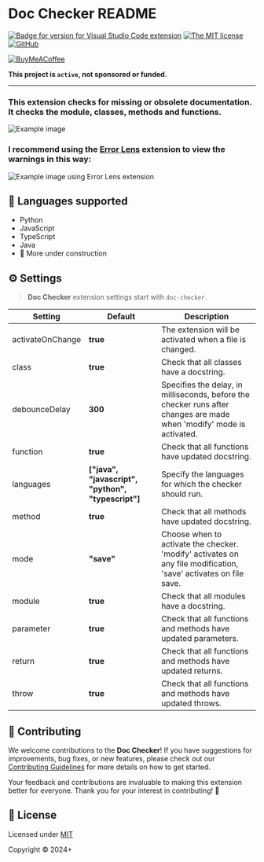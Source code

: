 # Doc Checker README

[![Badge for version for Visual Studio Code extension](https://vsmarketplacebadges.dev/version/brian-salas-hache.doc-checker.png?color=blue&style=?style=for-the-badge&logo=visual-studio-code)](https://marketplace.visualstudio.com/items?itemName=brian-salas-hache.doc-checker)
[![The MIT license](https://img.shields.io/badge/license-MIT-orange.png?color=blue&style=flat-square)](https://opensource.org/license/mit)
[![GitHub](https://img.shields.io/badge/GitHub-BrianSalasHache-blue?style=flat&logo=github)](https://github.com/BrianSalasHache)




[![BuyMeACoffee](https://www.buymeacoffee.com/assets/img/custom_images/purple_img.png)](https://www.buymeacoffee.com/briansalashache)

**This project is `active`, not sponsored or funded.**

---

### This extension checks for missing or obsolete documentation. It checks the module, classes, methods and functions.

![Example image](https://github.com/user-attachments/assets/a042897b-00fd-46b1-88b1-a3948a82692c)

### I recommend using the [Error Lens](https://marketplace.visualstudio.com/items?itemName=usernamehw.errorlens) extension to view the warnings in this way:
![Example image using Error Lens extension](https://github.com/user-attachments/assets/ca650b98-577a-4146-a828-5d53e072763a)


## 📝 Languages supported

- Python
- JavaScript
- TypeScript
- Java
- 🚧 More under construction

## ⚙️ Settings

> **Doc Checker** extension settings start with `doc-checker.`

| Setting          | Default    | Description                                                                                                           |
|------------------|------------|-----------------------------------------------------------------------------------------------------------------------|
| activateOnChange | **true**   | The extension will be activated when a file is changed.                                                               |
| class            | **true**   | Check that all classes have a docstring.                                                                              |
| debounceDelay    | **300**    | Specifies the delay, in milliseconds, before the checker runs after changes are made when 'modify' mode is activated. |
| function         | **true**   | Check that all functions have updated docstring.                                                                      |
| languages        | **["java", "javascript", "python", "typescript"]** | Specify the languages for which the checker should run.                       |
| method           | **true**   | Check that all methods have updated docstring.                                                                        |
| mode             | **"save"** | Choose when to activate the checker. 'modify' activates on any file modification, 'save' activates on file save.      |
| module           | **true**   | Check that all modules have a docstring.                                                                              |
| parameter        | **true**   | Check that all functions and methods have updated parameters.                                                         |
| return           | **true**   | Check that all functions and methods have updated returns.                                                            |
| throw            | **true**   | Check that all functions and methods have updated throws.                                                             |

## 🤝 Contributing

We welcome contributions to the **Doc Checker**! If you have suggestions for improvements, bug fixes, or new features, please check out our [Contributing Guidelines](./CONTRIBUTING.md) for more details on how to get started.

Your feedback and contributions are invaluable to making this extension better for everyone. Thank you for your interest in contributing! 🙌

## 📜 License

Licensed under [MIT](https://github.com/BrianSalasHache/doc-checker/blob/main/LICENSE)

Copyright &copy; 2024+